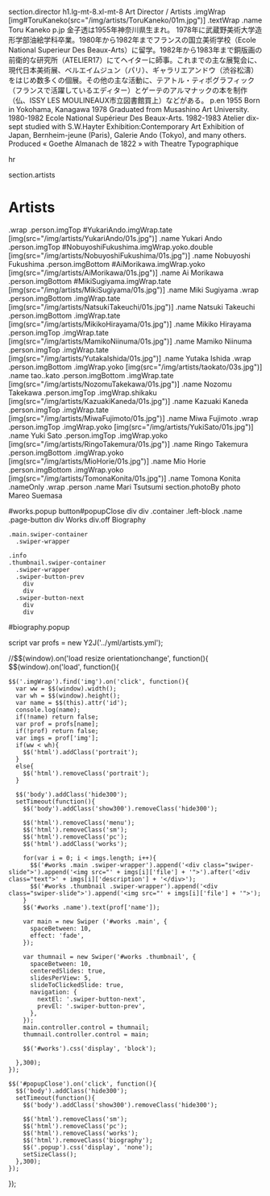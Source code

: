 section.director
  h1.lg-mt-8.xl-mt-8 Art Director / Artists
  .imgWrap [img#ToruKaneko(src="/img/artists/ToruKaneko/01m.jpg")]
  .textWrap
    .name Toru Kaneko
    p.jp 金子透は1955年神奈川県生まれ。  1978年に武蔵野美術大学造形学部油絵学科卒業。1980年から1982年までフランスの国立美術学校（Ecole National Superieur Des Beaux-Arts）に留学。1982年から1983年まで銅版画の前衛的な研究所（ATELIER17）にてヘイターに師事。これまでの主な展覧会に、現代日本美術展、ベルエイムジュン（パリ）、ギャラリエアンドウ（渋谷松濤）をはじめ数多くの個展。その他の主な活動に、テアトル・ティポグラフィック（フランスで活躍しているエディター）とゲーテのアルマナックの本を制作（仏、ISSY LES MOULINEAUX市立図書館買上）などがある。
    p.en 1955 Born in Yokohama, Kanagawa  1978 Graduated from Musashino Art University. 1980-1982 Ecole National Supérieur Des Beaux-Arts. 1982-1983 Atelier dix-sept studied with S.W.Hayter Exhibition:Contemporary Art Exhibition of Japan, Bernheim-jeune (Paris), Galerie Ando (Tokyo), and many others. Produced « Goethe Almanach de 1822 » with Theatre Typographique

hr

section.artists
  # Artists
  .wrap
    .person.imgTop
      #YukariAndo.imgWrap.tate [img(src="/img/artists/YukariAndo/01s.jpg")]
      .name Yukari Ando
    .person.imgTop
      #NobuyoshiFukushima.imgWrap.yoko.double [img(src="/img/artists/NobuyoshiFukushima/01s.jpg")]
      .name Nobuyoshi Fukushima
    .person.imgBottom
      #AiMorikawa.imgWrap.yoko [img(src="/img/artists/AiMorikawa/01s.jpg")]
      .name Ai Morikawa
    .person.imgBottom
      #MikiSugiyama.imgWrap.tate [img(src="/img/artists/MikiSugiyama/01s.jpg")]
      .name Miki Sugiyama
  .wrap
    .person.imgBottom
      .imgWrap.tate [img(src="/img/artists/NatsukiTakeuchi/01s.jpg")]
      .name Natsuki Takeuchi
    .person.imgBottom
      .imgWrap.tate [img(src="/img/artists/MikikoHirayama/01s.jpg")]
      .name Mikiko Hirayama
    .person.imgTop
      .imgWrap.tate [img(src="/img/artists/MamikoNiinuma/01s.jpg")]
      .name Mamiko Niinuma
    .person.imgTop
      .imgWrap.tate [img(src="/img/artists/YutakaIshida/01s.jpg")]
      .name Yutaka Ishida
  .wrap
    .person.imgBottom
      .imgWrap.yoko [img(src="/img/artists/taokato/03s.jpg")]
      .name tao..kato
    .person.imgBottom
      .imgWrap.tate [img(src="/img/artists/NozomuTakekawa/01s.jpg")]
      .name Nozomu Takekawa
    .person.imgTop
      .imgWrap.shikaku [img(src="/img/artists/KazuakiKaneda/01s.jpg")]
      .name Kazuaki Kaneda
    .person.imgTop
      .imgWrap.tate [img(src="/img/artists/MiwaFujimoto/01s.jpg")]
      .name Miwa Fujimoto
  .wrap
    .person.imgTop
      .imgWrap.yoko [img(src="/img/artists/YukiSato/01s.jpg")]
      .name Yuki Sato
    .person.imgTop
      .imgWrap.yoko [img(src="/img/artists/RingoTakemura/01s.jpg")]
      .name Ringo Takemura
    .person.imgBottom
      .imgWrap.yoko [img(src="/img/artists/MioHorie/01s.jpg")]
      .name Mio Horie
    .person.imgBottom
      .imgWrap.yoko [img(src="/img/artists/TomonaKonita/01s.jpg")]
      .name Tomona Konita
  .nameOnly
    .wrap
      .person
        .name Mari Tsutsumi
section.photoBy photo Mareo Suemasa
  

#works.popup
  button#popupClose
    div
    div
  .container
    .left-block
      .name
      .page-button
        div Works
        div.off Biography

    .main.swiper-container
      .swiper-wrapper

    .info
    .thumbnail.swiper-container
      .swiper-wrapper
      .swiper-button-prev
        div
        div
      .swiper-button-next
        div
        div

#biography.popup


script
  var profs = new Y2J('../yml/artists.yml');

  //$$(window).on('load resize orientationchange', function(){
  $$(window).on('load', function(){

    $$('.imgWrap').find('img').on('click', function(){
      var ww = $$(window).width();
      var wh = $$(window).height();
      var name = $$(this).attr('id');
      console.log(name);
      if(!name) return false;
      var prof = profs[name];
      if(!prof) return false;
      var imgs = prof['img'];
      if(ww < wh){
        $$('html').addClass('portrait');
      }
      else{
        $$('html').removeClass('portrait');
      }

      $$('body').addClass('hide300');
      setTimeout(function(){
        $$('body').addClass('show300').removeClass('hide300');

        $$('html').removeClass('menu');
        $$('html').removeClass('sm');
        $$('html').removeClass('pc');
        $$('html').addClass('works');

        for(var i = 0; i < imgs.length; i++){
          $$('#works .main .swiper-wrapper').append('<div class="swiper-slide">').append('<img src="' + imgs[i]['file'] + '">').after('<div class="text">' + imgs[i]['description'] + '</div>');
          $$('#works .thumbnail .swiper-wrapper').append('<div class="swiper-slide">').append('<img src="' + imgs[i]['file'] + '">');
        }
        $$('#works .name').text(prof['name']);

        var main = new Swiper ('#works .main', {
          spaceBetween: 10,
          effect: 'fade',
        });

        var thumnail = new Swiper('#works .thumbnail', {
          spaceBetween: 10,
          centeredSlides: true,
          slidesPerView: 5,
          slideToClickedSlide: true,
          navigation: {
            nextEl: '.swiper-button-next',
            prevEl: '.swiper-button-prev',
          },
        });
        main.controller.control = thumnail;
        thumnail.controller.control = main;

        $$('#works').css('display', 'block');

      },300);
    });

    $$('#popupClose').on('click', function(){
      $$('body').addClass('hide300');
      setTimeout(function(){
        $$('body').addClass('show300').removeClass('hide300');

        $$('html').removeClass('sm');
        $$('html').removeClass('pc');
        $$('html').removeClass('works');
        $$('html').removeClass('biography');
        $$('.popup').css('display', 'none');
        setSizeClass();
      },300);
    });

  });




